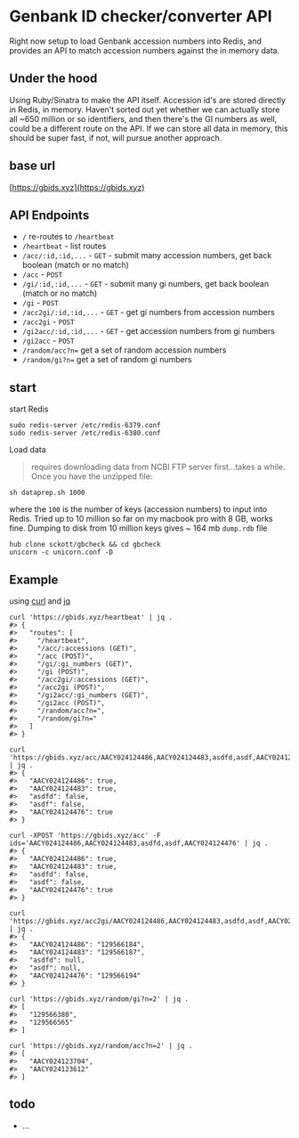 Genbank ID checker/converter API
================================

Right now setup to load Genbank accession numbers into Redis, and provides an API to match accession numbers against the in memory data.

## Under the hood

Using Ruby/Sinatra to make the API itself. Accession id's are stored directly in Redis, in memory. Haven't sorted out yet whether we can actually store all ~650 million or so identifiers, and then there's the GI numbers as well, could be a different route on the API. If we can store all data in memory, this should be super fast, if not, will pursue another approach.

## base url

[https://gbids.xyz](https://gbids.xyz)

## API Endpoints

* `/` re-routes to `/heartbeat`
* `/heartbeat` - list routes
* `/acc/:id,:id,...` - `GET` - submit many accession numbers, get back boolean (match or no match)
* `/acc` - `POST`
* `/gi/:id,:id,...` - `GET` - submit many gi numbers, get back boolean (match or no match)
* `/gi` - `POST`
* `/acc2gi/:id,:id,...` - `GET` - get gi numbers from accession numbers
* `/acc2gi` - `POST`
* `/gi2acc/:id,:id,...` - `GET` - get accession numbers from gi numbers
* `/gi2acc` - `POST`
* `/random/acc?n=` get a set of random accession numbers
* `/random/gi?n=` get a set of random gi numbers

## start

start Redis

```
sudo redis-server /etc/redis-6379.conf
sudo redis-server /etc/redis-6380.conf
```

Load data

> requires downloading data from NCBI FTP server first...takes a while. Once you have the unzipped file:

```
sh dataprep.sh 1000
```

where the `100` is the number of keys (accession numbers) to input into Redis. Tried up to 10 million so far on my macbook pro with 8 GB, works fine. Dumping to disk from 10 million keys gives ~ 164 mb `dump.rdb` file

```
hub clone sckott/gbcheck && cd gbcheck
unicorn -c unicorn.conf -D
```

## Example

using [curl](https://curl.haxx.se/) and [jq](https://stedolan.github.io/jq/)

```
curl 'https://gbids.xyz/heartbeat' | jq .
#> {
#>   "routes": [
#>     "/heartbeat",
#>     "/acc/:accessions (GET)",
#>     "/acc (POST)",
#>     "/gi/:gi_numbers (GET)",
#>     "/gi (POST)",
#>     "/acc2gi/:accessions (GET)",
#>     "/acc2gi (POST)",
#>     "/gi2acc/:gi_numbers (GET)",
#>     "/gi2acc (POST)",
#>     "/random/acc?n=",
#>     "/random/gi?n="
#>   ]
#> }
```

```
curl 'https://gbids.xyz/acc/AACY024124486,AACY024124483,asdfd,asdf,AACY024124476' | jq .
#> {
#>   "AACY024124486": true,
#>   "AACY024124483": true,
#>   "asdfd": false,
#>   "asdf": false,
#>   "AACY024124476": true
#> }
```

```
curl -XPOST 'https://gbids.xyz/acc' -F ids='AACY024124486,AACY024124483,asdfd,asdf,AACY024124476' | jq .
#> {
#>   "AACY024124486": true,
#>   "AACY024124483": true,
#>   "asdfd": false,
#>   "asdf": false,
#>   "AACY024124476": true
#> }
```

```
curl 'https://gbids.xyz/acc2gi/AACY024124486,AACY024124483,asdfd,asdf,AACY024124476' | jq .
#> {
#>   "AACY024124486": "129566184",
#>   "AACY024124483": "129566187",
#>   "asdfd": null,
#>   "asdf": null,
#>   "AACY024124476": "129566194"
#> }
```

```
curl 'https://gbids.xyz/random/gi?n=2' | jq .
#> [
#>   "129566380",
#>   "129566565"
#> ]
```

```
curl 'https://gbids.xyz/random/acc?n=2' | jq .
#> [
#>   "AACY024123704",
#>   "AACY024123612"
#> ]
```

## todo

* ...
